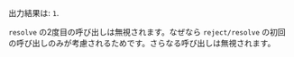 出力結果は: `1`.

`resolve` の2度目の呼び出しは無視されます。なぜなら `reject/resolve` の初回の呼び出しのみが考慮されるためです。さらなる呼び出しは無視されます。
